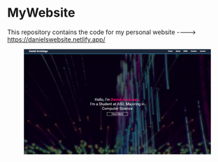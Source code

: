 # MyWebsite
This repository contains the code for my personal website ----> https://danielswebsite.netlify.app/

<p align="center">
<img src="https://github.com/danielarcini/MyWebsite/blob/main/website%20home.png" width=85% height=85%>
</p>
